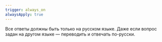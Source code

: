 ```yaml
---
trigger: always_on
alwaysApply: true
---
```

Все ответы должны быть только на русском языке. Даже если вопрос задан на другом языке — переводить и отвечать по-русски.